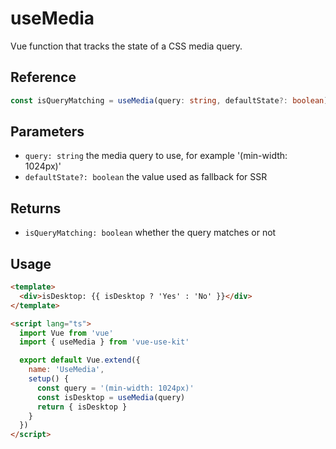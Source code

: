 # useMedia

Vue function that tracks the state of a CSS media query.

## Reference

```typescript
const isQueryMatching = useMedia(query: string, defaultState?: boolean): import("@vue/composition-api").Ref<boolean>
```

## Parameters

- `query: string` the media query to use, for example '(min-width: 1024px)'
- `defaultState?: boolean` the value used as fallback for SSR

## Returns

- `isQueryMatching: boolean` whether the query matches or not

## Usage

```html
<template>
  <div>isDesktop: {{ isDesktop ? 'Yes' : 'No' }}</div>
</template>

<script lang="ts">
  import Vue from 'vue'
  import { useMedia } from 'vue-use-kit'

  export default Vue.extend({
    name: 'UseMedia',
    setup() {
      const query = '(min-width: 1024px)'
      const isDesktop = useMedia(query)
      return { isDesktop }
    }
  })
</script>
```
